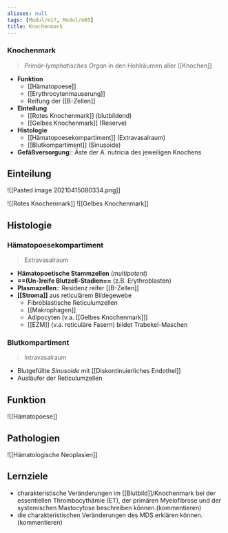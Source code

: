 ```yaml
---
aliases: null
tags: [Modul/m17, Modul/m05]
title: Knochenmark
---
```

### Knochenmark 
> *Primär-lymphatisches Organ* in den Hohlräumen aller [[Knochen]]
- **Funktion**
	- [[Hämatopoese]]
	- [[Erythrocytenmauserung]]
	- Reifung der [[B-Zellen]]
- **Einteilung**
	- [[Rotes Knochenmark]] (blutbildend)
	- [[Gelbes Knochenmark]] (Reserve)
- **Histologie**
	- [[Hämatopoesekompartiment]] (Extravasalraum)
	- [[Blutkompartiment]] (Sinusoide)
- **Gefäßversorgung**:: Äste der A. nutricia des jeweiligen Knochens

## Einteilung
![[Pasted image 20210415080334.png]]

![[Rotes Knochenmark]]
![[Gelbes Knochenmark]]

## Histologie
### Hämatopoesekompartiment
> Extravasalraum
- **Hämatopoetische Stammzellen** (*multipotent*)
- **==(Un-)reife Blutzell-Stadien==** (z.B. Erythroblasten)
- **Plasmazellen**:: Residenz reifer [[B-Zellen]]
- **[[Stroma]]** aus reticulärem Bildegewebe
	- Fibroblastische Reticulumzellen
	- [[Makrophagen]]
	- Adipocyten (v.a. [[Gelbes Knochenmark]])
	- [[EZM]] (v.a. reticuläre Fasern) bildet Trabekel-Maschen

### Blutkompartiment
> Intravasalraum
- Blutgefüllte *Sinusoide* mit [[Diskontinuierliches Endothel]]
- Ausläufer der Reticulumzellen


## Funktion
![[Hämatopoese]]

## Pathologien
![[Hämatologische Neoplasien]]

## Lernziele
- charakteristische Veränderungen im [[Blutbild]]/Knochenmark bei der essentiellen Thrombocythämie (ET), der primären Myelofibrose und der systemischen Mastocytose beschreiben können.(kommentieren)
- die charakteristischen Veränderungen des MDS erklären können.(kommentieren)